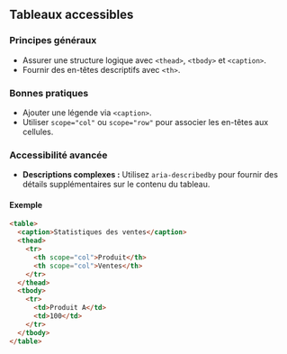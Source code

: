 ## Tableaux accessibles

### Principes généraux

- Assurer une structure logique avec `<thead>`, `<tbody>` et `<caption>`.
- Fournir des en-têtes descriptifs avec `<th>`.

### Bonnes pratiques

- Ajouter une légende via `<caption>`.
- Utiliser `scope="col"` ou `scope="row"` pour associer les en-têtes aux cellules.

### Accessibilité avancée

- **Descriptions complexes :** Utilisez `aria-describedby` pour fournir des détails supplémentaires sur le contenu du tableau.

#### Exemple

```html
<table>
  <caption>Statistiques des ventes</caption>
  <thead>
    <tr>
      <th scope="col">Produit</th>
      <th scope="col">Ventes</th>
    </tr>
  </thead>
  <tbody>
    <tr>
      <td>Produit A</td>
      <td>100</td>
    </tr>
  </tbody>
</table>
```

